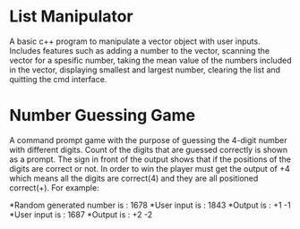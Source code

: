# List Manipulator

A basic c++ program to manipulate a vector object with user inputs. Includes features
such as adding a number to the vector, scanning the vector for a spesific number, taking
the mean value of the numbers included in the vector, displaying smallest and largest
number, clearing the list and quitting the cmd interface.

# Number Guessing Game

A command prompt game with the purpose of guessing the 4-digit number with different digits.
Count of the digits that are guessed correctly is shown as a prompt. The sign in front of 
the output shows that if the positions of the digits are correct or not. In order to win
the player must get the output of +4 which means all the digits are correct(4) and they
are all positioned correct(+). For example:

*Random generated number is : 1678
*User input is              : 1843
*Output is                  : +1 -1
*User input is              : 1687
*Output is                  : +2 -2
